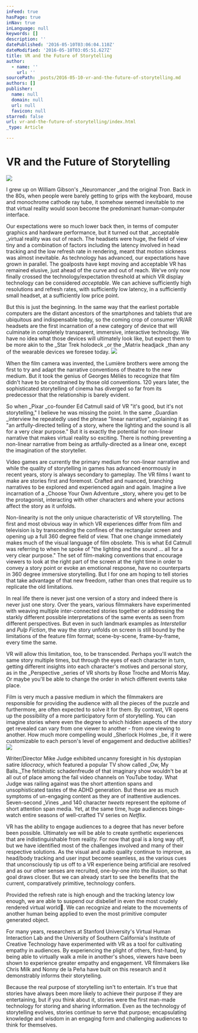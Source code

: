 ```yaml
---
inFeed: true
hasPage: true
inNav: true
inLanguage: null
keywords: []
description: ''
datePublished: '2016-05-10T03:06:04.110Z'
dateModified: '2016-05-10T03:05:51.627Z'
title: VR and the Future of Storytelling
author:
  - name: ''
    url: ''
sourcePath: _posts/2016-05-10-vr-and-the-future-of-storytelling.md
authors: []
publisher:
  name: null
  domain: null
  url: null
  favicon: null
starred: false
url: vr-and-the-future-of-storytelling/index.html
_type: Article

---
```

# VR and the Future of Storytelling
![](https://s3-us-west-2.amazonaws.com/the-grid-img/p/c98471b68d4cd7de43704b0c264ba4a869b66f10.jpg)

I grew up on William Gibson's _Neuromancer _and the original _Tron_. Back in the 80s, when people were barely getting to grips with the keyboard, mouse and monochrome cathode ray tube, it somehow seemed inevitable to me that virtual reality would soon become the predominant human-computer interface.

Our expectations were so much lower back then, in terms of computer graphics and hardware performance, but it turned out that _acceptable _virtual reality was out of reach. The headsets were huge, the field of view tiny and a combination of factors including the latency involved in head tracking and the low refresh rate in rendering, meant that motion sickness was almost inevitable. As technology has advanced, our expectations have grown in parallel. The goalposts have kept moving and acceptable VR has remained elusive, just ahead of the curve and out of reach. We've only now finally crossed the technology/expectation threshold at which VR display technology can be considered _acceptable_. We can achieve sufficiently high resolutions and refresh rates, with sufficiently low latency, in a sufficiently small headset, at a sufficiently low price point.

But this is just the beginning. In the same way that the earliest portable computers are the distant ancestors of the smartphones and tablets that are ubiquitous and indispensable today, so the coming crop of consumer VR/AR headsets are the first incarnation of a new category of device that will culminate in completely transparent, immersive, interactive technology. We have no idea what those devices will ultimately look like, but expect them to be more akin to the _Star Trek holodeck _or the _Matrix headjack _than any of the wearable devices we foresee today.
![](https://s3-us-west-2.amazonaws.com/the-grid-img/p/5bf3c89302cb350e5b5bbd1c13a7b8aada350d4c.jpg)

When the film camera was invented, the Lumière brothers were among the first to try and adapt the narrative conventions of theatre to the new medium. But it took the genius of Georges Méliès to recognize that film didn't have to be constrained by those old conventions. 120 years later, the sophisticated storytelling of cinema has diverged so far from its predecessor that the relationship is barely evident.

So when _Pixar _co-founder Ed Catmull said of VR "it's good, but it's not storytelling," I believe he was missing the point. In the same _Guardian _interview he repeatedly used the phrase "linear narrative", explaining it as "an artfully-directed telling of a story, where the lighting and the sound is all for a very clear purpose." But it is exactly the potential for non-linear narrative that makes virtual reality so exciting. There is nothing preventing a non-linear narrative from being as artfully-directed as a linear one, except the imagination of the storyteller.

Video games are currently the primary medium for non-linear narrative and while the quality of storytelling in games has advanced enormously in recent years, story is always secondary to gameplay. The VR films I want to make are stories first and foremost. Crafted and nuanced, branching narratives to be explored and experienced again and again. Imagine a live incarnation of a _Choose Your Own Adventure _story, where you get to be the protagonist, interacting with other characters and where your actions affect the story as it unfolds. 

Non-linearity is not the only unique characteristic of VR storytelling. The first and most obvious way in which VR experiences differ from film and television is by transcending the confines of the rectangular screen and opening up a full 360 degree field of view. That one change immediately makes much of the visual language of film obsolete. This is what Ed Catmull was referring to when he spoke of "the lighting and the sound ... all for a very clear purpose." The set of film-making conventions that encourage viewers to look at the right part of the screen at the right time in order to convey a story point or evoke an emotional response, have no counterparts in 360 degree immersive storytelling. But I for one am hoping to tell stories that take advantage of that new freedom, rather than ones that require us to replicate the old limitations.

In real life there is never just one version of a story and indeed there is never just one story. Over the years, various filmmakers have experimented with weaving multiple inter-connected stories together or addressing the starkly different possible interpretations of the same events as seen from different perspectives. But even in such landmark examples as _Interstellar_ and _Pulp Fiction_, the way the story unfolds on screen is still bound by the limitations of the feature film format; scene-by-scene, frame-by-frame, every time the same.

VR will allow this limitation, too, to be transcended. Perhaps you'll watch the same story multiple times, but through the eyes of each character in turn, getting different insights into each character's motives and personal story, as in the _Perspective _series of VR shorts by Rose Troche and Morris May. Or maybe you'll be able to change the order in which different events take place.

Film is very much a passive medium in which the filmmakers are responsible for providing the audience with all the pieces of the puzzle and furthermore, are often expected to solve it for them. By contrast, VR opens up the possibility of a more participatory form of storytelling. You can imagine stories where even the degree to which hidden aspects of the story get revealed can vary from one viewer to another - from one viewing to another. How much more compelling would _Sherlock Holmes _be, if it were customizable to each person's level of engagement and deductive abilities?
![](https://s3-us-west-2.amazonaws.com/the-grid-img/p/d528e072042bdae03de66a0c3aa6c3ab28960144.jpg)

Writer/Director Mike Judge exhibited uncanny foresight in his dystopian satire _Idiocracy_, which featured a popular TV show called _Ow, My Balls._The fetishistic schadenfreude of that imaginary show wouldn't be at all out of place among the fail video channels on YouTube today. What Judge was railing against was the short attention spans and unsophisticated tastes of the ADHD generation. But these are as much symptoms of un-engaging content as they are of inattentive audiences. Seven-second _Vines _and 140 character _tweets_ represent the epitome of short attention span media. Yet, at the same time, huge audiences binge-watch entire seasons of well-crafted TV series on _Netflix_.

VR has the ability to engage audiences to a degree that has never before been possible. Ultimately we will be able to create synthetic experiences that are indistinguishable from reality. For now that goal is a long way off, but we have identified most of the challenges involved and many of their respective solutions. As the visual and audio quality continue to improve, as head/body tracking and user input become seamless, as the various cues that unconsciously tip us off to a VR experience being artificial are resolved and as our other senses are recruited, one-by-one into the illusion, so that goal draws closer. But we can already start to see the benefits that the current, comparatively primitive, technology confers.

Provided the refresh rate is high enough and the tracking latency low enough, we are able to suspend our disbelief in even the most crudely rendered virtual world. We can recognize and relate to the movements of another human being applied to even the most primitive computer generated object.

For many years, researchers at Stanford University's Virtual Human Interaction Lab and the University of Southern California's Institute of Creative Technology have experimented with VR as a tool for cultivating empathy in audiences. By experiencing the plight of others, first-hand, by being able to virtually walk a mile in another's shoes, viewers have been shown to experience greater empathy and engagement. VR filmmakers like Chris Milk and Nonny de la Peña have built on this research and it demonstrably informs their storytelling.

Because the real purpose of storytelling isn't to entertain. It's true that stories have always been more likely to achieve their purpose if they are entertaining, but if you think about it, stories were the first man-made technology for storing and sharing information. Even as the technology of storytelling evolves, stories continue to serve that purpose; encapsulating knowledge and wisdom in an engaging form and challenging audiences to think for themselves.